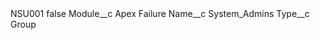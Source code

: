 <?xml version="1.0" encoding="UTF-8"?>
<CustomMetadata xmlns="http://soap.sforce.com/2006/04/metadata" xmlns:xsi="http://www.w3.org/2001/XMLSchema-instance" xmlns:xsd="http://www.w3.org/2001/XMLSchema">
    <label>NSU001</label>
    <protected>false</protected>
    <values>
        <field>Module__c</field>
        <value xsi:type="xsd:string">Apex Failure</value>
    </values>
    <values>
        <field>Name__c</field>
        <value xsi:type="xsd:string">System_Admins</value>
    </values>
    <values>
        <field>Type__c</field>
        <value xsi:type="xsd:string">Group</value>
    </values>
</CustomMetadata>

